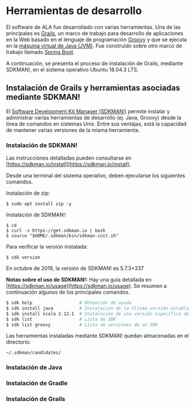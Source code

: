 # Herramientas de desarrollo
El software de ALA fue desarrollado con varias herramientas. Una de las principales es [Grails](https://grails.org/), un marco de trabajo para desarrollo de aplicaciones en la Web basado en el lenguaje de programación [Groovy](https://groovy-lang.org/) y que se ejecuta en la [máquina virtual de Java (JVM)](https://en.wikipedia.org/wiki/Java_virtual_machine). Fue construído sobre otro marco de trabajo llamado [Spring Boot](https://spring.io/projects/spring-boot).

A continuación, se presenta el proceso de instalación de Grails, mediante SDKMAN!, en el sistema operativo Ubuntu 18.04.3 LTS.

## Instalación de Grails y herramientas asociadas mediante SDKMAN!
El [Software Development Kit Manager (SDKMAN!)](https://sdkman.io/) permite instalar y administrar varias herramientas de desarrollo (ej. Java, Groovy) desde la línea de comandos en sistemas Unix. Entre sus ventajas, está la capacidad de mantener varias versiones de la misma herramienta.

### Instalación de SDKMAN!
Las instrucciones detalladas pueden consultarse en [https://sdkman.io/install](https://sdkman.io/install). 

Desde una terminal del sistema operativo, deben ejecutarse los siguientes comandos.

Instalación de zip:
```
$ sudo apt install zip -y
```

Instalación de SDKMAN!:
```
$ cd
$ curl -s https://get.sdkman.io | bash
$ source "$HOME/.sdkman/bin/sdkman-init.sh"
```

Para verificar la versión instalada:
```
$ sdk version
```
En octubre de 2019, la versión de SDKMAN! es 5.7.3+337

**Notas sobre el uso de SDKMAN!:**
Hay una guía detallada en [https://sdkman.io/usage](https://sdkman.io/usage). Se resumen a continuación algunos de los principales comandos.

```bash
$ sdk help                  # Obtención de ayuda
$ sdk install java          # Instalación de la última versión establa de un SDK
$ sdk install scala 2.12.1  # Instalación de una versión específica de un SDK
$ sdk list                  # Lista de SDK
$ sdk list groovy           # Lista de versiones de un SDK
```

Las herramientas instaladas mediante SDKMAN! quedan almacenadas en el directorio:
```
~/.sdkman/candidates/
```

### Instalación de Java
### Instalación de Gradle
### Instalación de Grails
